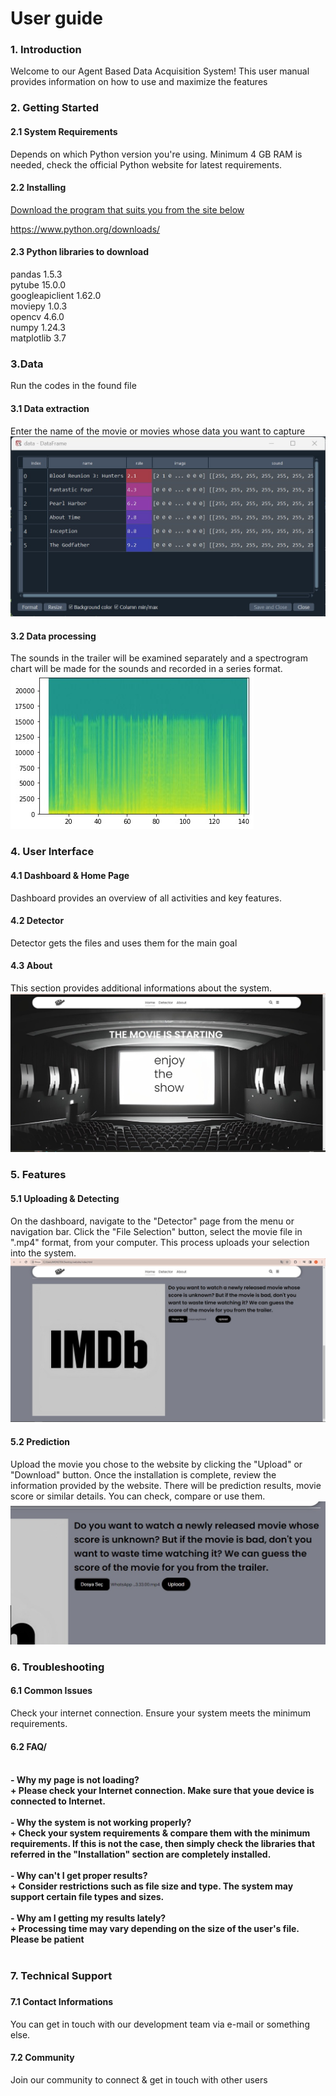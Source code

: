 <h1>User guide</h1>
<h3>1. Introduction</h3>
Welcome to our Agent Based Data Acquisition System! This user manual provides information
on how to use and maximize the features

<h3>2. Getting Started</h3>
<h4>2.1 System Requirements</h4>
Depends on which Python version you're using. Minimum 4 GB RAM is needed, check the official
Python website for latest requirements.
<h4>2.2 Installing</h4>

[Download the program that suits you from the site below](https://www.python.org/downloads/)

https://www.python.org/downloads/

<h4>2.3 Python libraries to download</h4>
pandas 1.5.3<br>
pytube 15.0.0 <br>
googleapiclient 1.62.0<br>
moviepy 1.0.3<br>
opencv 4.6.0<br>
numpy 1.24.3<br>
matplotlib 3.7<br>

<h3>3.Data</h3>
Run the codes in the found file

<h4>3.1 Data extraction</h4>
Enter the name of the movie or movies whose data you want to capture
<img src="2.jpg" alt="Görsel 1">

<h4>3.2 Data processing</h4>
The sounds in the trailer will be examined separately and a spectrogram chart will be made for the sounds and recorded in a series format.
<img src="1.jpg" alt="Görsel 1">

<h3>4. User Interface</h3>
<h4>4.1 Dashboard & Home Page</h4>
Dashboard provides an overview of all activities and key features.
<h4>4.2 Detector</h4>
Detector gets the files and uses them for the main goal

<h4>4.3 About</h4>
This section provides additional informations about the system.
<img src="3.jpg" alt="Görsel 1">

<h3>5. Features</h3>

<h4>5.1 Uploading & Detecting</h4>
On the dashboard, navigate to the "Detector" page from the menu or navigation bar. Click the
"File Selection" button, select the movie file in ".mp4" format, from your computer. This process
uploads your selection into the system. 
<img src="6.jpg" alt="Görsel 1">

<h4>5.2 Prediction</h4>
Upload the movie you chose to the website by clicking the "Upload" or "Download" button. Once
the installation is complete, review the information provided by the website. There will be
prediction results, movie score or similar details. You can check, compare or use them.
<img src="4.jpg" alt="Görsel 1">

<h3>6. Troubleshooting</h3>

<h4>6.1 Common Issues</h4>
Check your internet connection.
Ensure your system meets the minimum requirements.

<h4>6.2 FAQ/<h4><br>
- Why my page is not loading?<br>
+ Please check your Internet connection. Make sure that youe device is connected to Internet.
  <br><br>
- Why the system is not working properly?<br>
+ Check your system requirements & compare them with the minimum requirements. If this is
not the case, then simply check the libraries that referred in the "Installation" section are
completely installed.<br><br>
- Why can't I get proper results?<br>
+ Consider restrictions such as file size and type. The system may support certain file types and
sizes.<br><br>
- Why am I getting my results lately?<br>
+ Processing time may vary depending on the size of the user's file. Please be patient<br><br>

<h3>7. Technical Support<h3>

<h4>7.1 Contact Informations</h4>
You can get in touch with our development team via e-mail or something else.
<h4>7.2 Community</h4>
Join our community to connect & get in touch with other users
